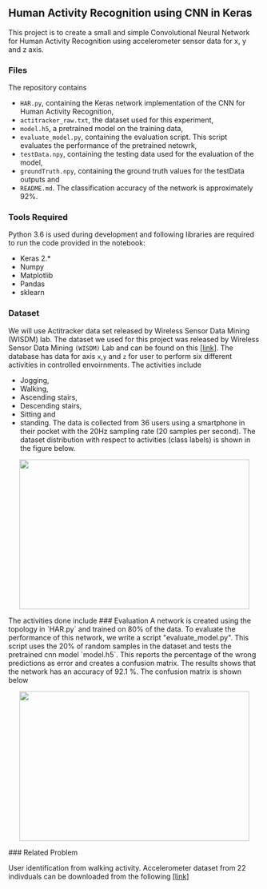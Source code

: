 ## Human Activity Recognition using CNN in Keras
This project is to create a small and simple Convolutional Neural Network for Human Activity Recognition using accelerometer sensor data for x, y and z axis.
### Files
The repository contains
* `HAR.py`, containing the Keras network implementation of the CNN for Human Activity Recognition,
* `actitracker_raw.txt`, the dataset used for this experiment,
* `model.h5`, a pretrained model on the training data,
* `evaluate_model.py`, containing the evaluation script. This script evaluates the performance of the pretrained netowrk, 
* `testData.npy`, containing the testing data used for the evaluation of the model,
* `groundTruth.npy`, containing the ground truth values for the testData outputs and
* `README.md`.
The classification accuracy of the network is approximately 92%.
### Tools Required

Python 3.6 is used during development and following libraries are required to run the code provided in the notebook:
* Keras 2.*
* Numpy
* Matplotlib
* Pandas
* sklearn

### Dataset
We will use Actitracker data set released by Wireless Sensor Data Mining (WISDM) lab. 
The dataset we used for this project was released by Wireless Sensor Data Mining `(WISDM)` Lab and can be found on this [[link]](http://www.cis.fordham.edu/wisdm/dataset.php).
The database has data for  axis `x`,`y` and `z` for user to perform six different activities in controlled envoirnments. The activities include 
* Jogging, 
* Walking,
* Ascending stairs,
* Descending stairs,
* Sitting and
* standing. 
The data is collected from 36 users using a smartphone in their pocket with the 20Hz sampling rate (20 samples per second). The dataset distribution with respect to activities (class labels) is shown in the figure below.
<p align="center">
<img width="460" height="300" src="https://raw.githubusercontent.com/Shahnawax/HAR-CNN-Keras/master/dataset-distribution.png">
</p>
 The activities done include
### Evaluation
A network is created using the topology in `HAR.py` and trained on 80% of the data. To evaluate the performance of this network, we write a script "evaluate_model.py". This script uses the 20% of random samples in the dataset and tests the pretrained cnn model `model.h5`. This reports the percentage of the wrong predictions as error and creates a confusion matrix. The results shows that the network has an accuracy of 92.1 %. The confusion matrix is shown below
<p align="center">
<img width="460" height="300" src="https://raw.githubusercontent.com/Shahnawax/HAR-CNN-Keras/master/confusion_matrix.png">
</p>
### Related Problem

User identification from walking activity. Accelerometer dataset from 22 indivduals can be downloaded from the following [[link]](http://archive.ics.uci.edu/ml/datasets/User+Identification+From+Walking+Activity)
